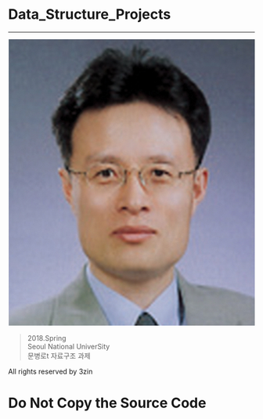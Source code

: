 # Data_Structure_Projects
-------------------------------------

![ex_moon](./20100122135609.jpg)

> 2018.Spring<br>Seoul National UniverSity<br>문병로t 자료구조 과제



All rights reserved by 3zin

__Do Not Copy the Source Code__
=
